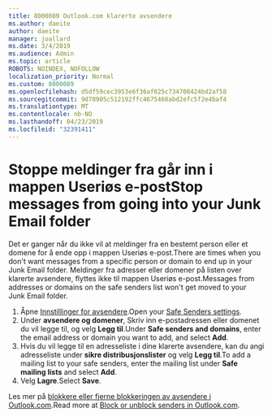 ```yaml
---
title: 8000089 Outlook.com klarerte avsendere
ms.author: daeite
author: daeite
manager: joallard
ms.date: 3/4/2019
ms.audience: Admin
ms.topic: article
ROBOTS: NOINDEX, NOFOLLOW
localization_priority: Normal
ms.custom: 8000089
ms.openlocfilehash: d5df59cec3953e6f36af025c734708424bd2af58
ms.sourcegitcommit: 9d78905c512192ffc4675468abd2efc5f2e4baf4
ms.translationtype: MT
ms.contentlocale: nb-NO
ms.lasthandoff: 04/23/2019
ms.locfileid: "32391411"
---
```

# <a name="stop-messages-from-going-into-your-junk-email-folder"></a><span data-ttu-id="4c4df-102">Stoppe meldinger fra går inn i mappen Useriøs e-post</span><span class="sxs-lookup"><span data-stu-id="4c4df-102">Stop messages from going into your Junk Email folder</span></span>

<span data-ttu-id="4c4df-103">Det er ganger når du ikke vil at meldinger fra en bestemt person eller et domene for å ende opp i mappen Useriøs e-post.</span><span class="sxs-lookup"><span data-stu-id="4c4df-103">There are times when you don't want messages from a specific person or domain to end up in your Junk Email folder.</span></span> <span data-ttu-id="4c4df-104">Meldinger fra adresser eller domener på listen over klarerte avsendere, flyttes ikke til mappen Useriøs e-post.</span><span class="sxs-lookup"><span data-stu-id="4c4df-104">Messages from addresses or domains on the safe senders list won't get moved to your Junk Email folder.</span></span>

1. <span data-ttu-id="4c4df-105">Åpne [Innstillinger for avsendere](https://go.microsoft.com/fwlink/?linkid=2035804).</span><span class="sxs-lookup"><span data-stu-id="4c4df-105">Open your [Safe Senders settings](https://go.microsoft.com/fwlink/?linkid=2035804).</span></span>
2. <span data-ttu-id="4c4df-106">Under **avsendere og domener**, Skriv inn e-postadressen eller domenet du vil legge til, og velg **Legg til**.</span><span class="sxs-lookup"><span data-stu-id="4c4df-106">Under **Safe senders and domains**, enter the email address or domain you want to add, and select **Add**.</span></span>
3. <span data-ttu-id="4c4df-107">Hvis du vil legge til en adresseliste i dine klarerte avsendere, kan du angi adresseliste under **sikre distribusjonslister** og velg **Legg til**.</span><span class="sxs-lookup"><span data-stu-id="4c4df-107">To add a mailing list to your safe senders, enter the mailing list under **Safe mailing lists** and select **Add**.</span></span>
4. <span data-ttu-id="4c4df-108">Velg **Lagre**.</span><span class="sxs-lookup"><span data-stu-id="4c4df-108">Select **Save**.</span></span>

<span data-ttu-id="4c4df-109">Les mer på [blokkere eller fjerne blokkeringen av avsendere i Outlook.com](https://support.office.com/article/afba1c94-77bb-4f50-8b85-057cf52f4d5e).</span><span class="sxs-lookup"><span data-stu-id="4c4df-109">Read more at [Block or unblock senders in Outlook.com](https://support.office.com/article/afba1c94-77bb-4f50-8b85-057cf52f4d5e).</span></span>